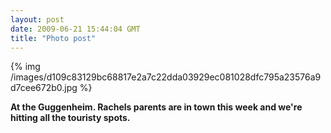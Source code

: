 ```yaml
---
layout: post
date: 2009-06-21 15:44:04 GMT
title: "Photo post"
---
```

{% img /images/d109c83129bc68817e2a7c22dda03929ec081028dfc795a23576a9d7cee672b0.jpg %}

<b>At the Guggenheim. Rachels parents are in town this week and we're hitting all the touristy spots.</b>
